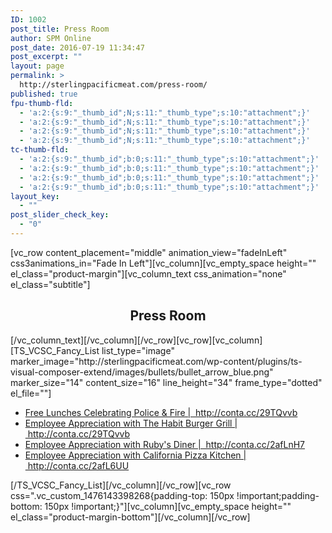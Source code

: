 ```yaml
---
ID: 1002
post_title: Press Room
author: SPM Online
post_date: 2016-07-19 11:34:47
post_excerpt: ""
layout: page
permalink: >
  http://sterlingpacificmeat.com/press-room/
published: true
fpu-thumb-fld:
  - 'a:2:{s:9:"_thumb_id";N;s:11:"_thumb_type";s:10:"attachment";}'
  - 'a:2:{s:9:"_thumb_id";N;s:11:"_thumb_type";s:10:"attachment";}'
  - 'a:2:{s:9:"_thumb_id";N;s:11:"_thumb_type";s:10:"attachment";}'
  - 'a:2:{s:9:"_thumb_id";N;s:11:"_thumb_type";s:10:"attachment";}'
tc-thumb-fld:
  - 'a:2:{s:9:"_thumb_id";b:0;s:11:"_thumb_type";s:10:"attachment";}'
  - 'a:2:{s:9:"_thumb_id";b:0;s:11:"_thumb_type";s:10:"attachment";}'
  - 'a:2:{s:9:"_thumb_id";b:0;s:11:"_thumb_type";s:10:"attachment";}'
  - 'a:2:{s:9:"_thumb_id";b:0;s:11:"_thumb_type";s:10:"attachment";}'
layout_key:
  - ""
post_slider_check_key:
  - "0"
---
```

[vc_row content_placement="middle" animation_view="fadeInLeft" css3animations_in="Fade In Left"][vc_column][vc_empty_space height="" el_class="product-margin"][vc_column_text css_animation="none" el_class="subtitle"]
<h2 style="text-align: center;">Press Room</h2>
[/vc_column_text][/vc_column][/vc_row][vc_row][vc_column][TS_VCSC_Fancy_List list_type="image" marker_image="http://sterlingpacificmeat.com/wp-content/plugins/ts-visual-composer-extend/images/bullets/bullet_arrow_blue.png" marker_size="14" content_size="16" line_height="34" frame_type="dotted" el_file=""]
<ul>
 	<li><a href="http://conta.cc/29TQvvb" target="_blank" rel="nofollow">Free Lunches Celebrating Police &amp; Fire |  http://conta.cc/29TQvvb</a></li>
 	<li><a href="http://conta.cc/29TQvvb" target="_blank" rel="nofollow">Employee Appreciation with The Habit Burger Grill |  http://conta.cc/29TQvvb</a></li>
 	<li><a href="http://conta.cc/2afLnH7" target="_blank" rel="nofollow">Employee Appreciation with Ruby's Diner |  http://conta.cc/2afLnH7</a></li>
 	<li><a href="http://conta.cc/2afL6UU" target="_blank" rel="nofollow">Employee Appreciation with California Pizza Kitchen |  http://conta.cc/2afL6UU</a></li>
</ul>
[/TS_VCSC_Fancy_List][/vc_column][/vc_row][vc_row css=".vc_custom_1476143398268{padding-top: 150px !important;padding-bottom: 150px !important;}"][vc_column][vc_empty_space height="" el_class="product-margin-bottom"][/vc_column][/vc_row]